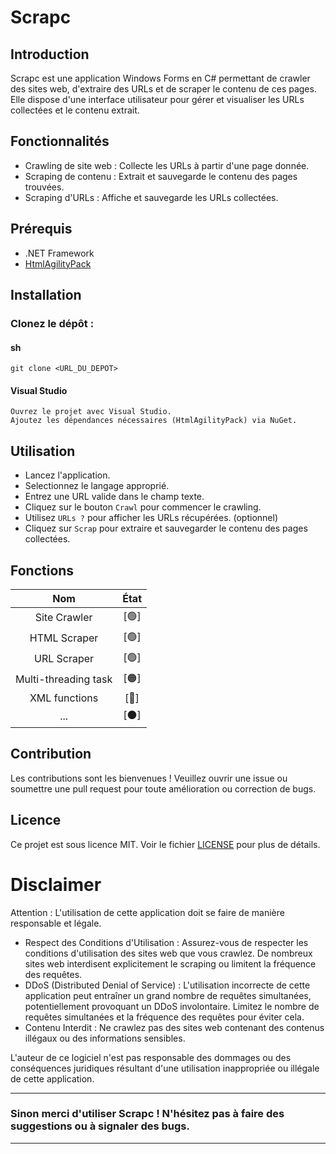 # Scrapc
## Introduction
Scrapc est une application Windows Forms en C# permettant de crawler des sites web, d'extraire des URLs et de scraper le contenu de ces pages. Elle dispose d'une interface utilisateur pour gérer et visualiser les URLs collectées et le contenu extrait.

## Fonctionnalités

- Crawling de site web : Collecte les URLs à partir d'une page donnée.
- Scraping de contenu : Extrait et sauvegarde le contenu des pages trouvées.
- Scraping d'URLs : Affiche et sauvegarde les URLs collectées.

## Prérequis
- .NET Framework
- [HtmlAgilityPack](https://github.com/zzzprojects/html-agility-pack)

## Installation

### Clonez le dépôt :

#### sh

    git clone <URL_DU_DEPOT>

#### Visual Studio

    Ouvrez le projet avec Visual Studio.
    Ajoutez les dépendances nécessaires (HtmlAgilityPack) via NuGet.

## Utilisation

- Lancez l'application.
- Selectionnez le langage approprié.
- Entrez une URL valide dans le champ texte.
- Cliquez sur le bouton `Crawl` pour commencer le crawling.
- Utilisez `URLs ?` pour afficher les URLs récupérées. (optionnel)
- Cliquez sur `Scrap` pour extraire et sauvegarder le contenu des pages collectées.

## Fonctions
| Nom | État |
|:---:|:---:|
| Site Crawler | [🟢] |
| HTML Scraper  | [🟢] |
| URL Scraper| [🟢] |
| Multi-threading task | [🟠] |
| XML functions | [🛑] |
| ... | [⚫] |

## Contribution
Les contributions sont les bienvenues ! Veuillez ouvrir une issue ou soumettre une pull request pour toute amélioration ou correction de bugs.

## Licence 
Ce projet est sous licence MIT. Voir le fichier [LICENSE](https://github.com/Miiraak/Scrapc/blob/master/LICENSE.txt) pour plus de détails.

# Disclaimer

Attention : L'utilisation de cette application doit se faire de manière responsable et légale.

- Respect des Conditions d'Utilisation : Assurez-vous de respecter les conditions d'utilisation des sites web que vous crawlez. De nombreux sites web interdisent explicitement le scraping ou limitent la fréquence des requêtes.
- DDoS (Distributed Denial of Service) : L'utilisation incorrecte de cette application peut entraîner un grand nombre de requêtes simultanées, potentiellement provoquant un DDoS involontaire. Limitez le nombre de requêtes simultanées et la fréquence des requêtes pour éviter cela.
- Contenu Interdit : Ne crawlez pas des sites web contenant des contenus illégaux ou des informations sensibles.

L'auteur de ce logiciel n'est pas responsable des dommages ou des conséquences juridiques résultant d'une utilisation inappropriée ou illégale de cette application.

---

### Sinon merci d'utiliser Scrapc ! N'hésitez pas à faire des suggestions ou à signaler des bugs.

---
